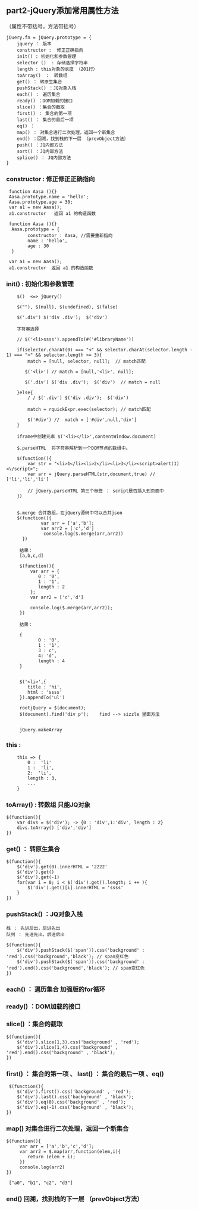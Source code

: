 ## part2-jQuery添加常用属性方法
（属性不带括号，方法带括号）

    jQuery.fn = jQuery.prototype = {        
        jquery ： 版本 
        constructor :  修正正确指向
        init() : 初始化和参数管理
        selector ()  : 存储选择字符串
        length : this对象的长度 （201行）
        toArray()  :  转数组
        get() ： 转原生集合
        pushStack() ：JQ对象入栈
        each() ： 遍历集合
        ready() ：DOM加载的接口
        slice() ：集合的截取
        first() ： 集合的第一项
        last() ： 集合的最后一项
        eq() ：
        map() ： 对集合进行二次处理，返回一个新集合
        end() ：回溯，找到栈的下一层 （prevObject方法）
        push() ：JQ内部方法
        sort() ：JQ内部方法
        splice() ： JQ内部方法 
    }

### constructor :  修正修正正确指向      
     function Aasa (){}      
     Aasa.prototype.name = 'hello';
     Aasa.prototype.age = 30;     
     var a1 = new Aasa();
     a1.constructor   返回 a1 的构造函数
     
     function Aasa (){} 
      Aasa.prototype = {
            constructor : Aasa, //需要重新指向
            name : 'hello',
            age : 30
      }
     
     var a1 = new Aasa();
     a1.constructor  返回 a1 的构造函数
     
     
### init() : 初始化和参数管理

        $()  <=> jQuery() 
        
        $(""), $(null), $(undefined), $(false)
        
        $('.div') $('div .div');  $('div')

        字符串选择
         
        // $('<li>ssss').appendTo(#('#libraryName'))
        
        if(selector.charAt(0) === "<" && selector.charAt(selector.length - 1) === ">" && selector.length >= 3){            
            match = [null, selector, null];  // match匹配
            
           $('<li>') // match = [null,'<li>', null];  
                      
           $('.div') $('div .div');  $('div')  // match = null

        }else{
            / / $('.div') $('div .div');  $('div') 
                        
            match = rquickExpr.exec(selector); // match匹配
            
            $('#div') //  match = ['#div',null,'div']
        }
   
        iframe中创建元素 $('<li></li>',contentWindow.document)
        
        $.parseHTML  将字符串解析到一个DOM节点的数组中。
        
        $(function(){
        	var str = "<li>1</li><li>2</li><li>3</li><script>alert(1)<\/script>";
        	var arr = jQuery.parseHTML(str,document,true) // ['li','li','li']
        
        	// jQuery.parseHTML 第三个标签 ： script是否插入到页面中  
    	})
    	
    	
    	$.merge 合并数组，在jQuery源码中可以合并json
    	$(function(){
            	 var arr = ['a','b'];
            	 var arr2 = ['c','d']
            	  console.log($.merge(arr,arr2))
          })
         
         结果：
         [a,b,c,d]
         
         $(function(){
        	 var arr = {
        	 	0 : '0',
        	 	1 : '1',
        	 	length : 2
        	 };
        	 var arr2 = ['c','d']
        	 
        	 console.log($.merge(arr,arr2));
         })
         
         结果： 
         
         {
        	 	0 : '0',
        	 	1 : '1',
        	 	3 : c',
        	 	4: 'd',
        	 	length : 4
    	 }
    	 
    	 
    	 $('<li>',{
    	 	title : 'hi',
    	 	html : 'ssss'
    	 }).appendTo('ul')
    	 
    	 rootjQuery = $(document);
    	 $(document).find('div p');    find --> sizzle 里面方法
    	 
    	 
    	 jQuery.makeArray
    	 
    	 
        	 
### this : 
        
        this => {
            0 :  'li'
            1 :  'li',
            2:  'li',
            length : 3,
            ...  
        }
        
### toArray()  :  转数组 只能JQ对象
    $(function(){
    	var divs = $('div'); -> {0 : 'div',1:'div', length : 2}
    	divs.toArray() ['div','div']
    })

 
### get() ： 转原生集合
    $(function(){ 
    	$('div').get(0).innerHTML = '2222'
    	$('div').get()
    	$('div').get(-1)
    	for(var i = 0; i < $('div').get().length; i ++ ){
    		$('div').get()[i].innerHTML = 'ssss'
    	}
    })

### pushStack() ：JQ对象入栈
    栈 ： 先进后出，后进先出
    队列 ： 先进先出。后进后出
    
    $(function(){ 
        $('div').pushStack($('span')).css('background' : 'red').css('background','black'); // span变红色
        $('div').pushStack($('span')).css('background' : 'red').end().css('background','black'); // span变红色
    })    
     
### each() ： 遍历集合 加强版的for循环
### ready() ：DOM加载的接口
### slice() ：集合的截取
    $(function(){ 
     	$('div').slice(1,3).css('background' , 'red');
     	$('div').slice(1,4).css('background' , 'red').end().css('background' , 'black');
    })

### first() ： 集合的第一项 、   last() ： 集合的最后一项 、eq()
     $(function(){ 
     	$('div').first().css('background' , 'red');
     	$('div').last().css('background' , 'black');
     	$('div').eq(0).css('background' , 'red');
     	$('div').eq(-1).css('background' , 'black');
    }) 
### map() 对集合进行二次处理，返回一个新集合
    $(function(){ 
     	 var arr = ['a','b','c','d'];
     	 var arr2 = $.map(arr,function(elem,i){
     	 	return (elem + i);
     	 })
     	 console.log(arr2)
    })
    
     ["a0", "b1", "c2", "d3"]

### end() 回溯，找到栈的下一层 （prevObject方法）

        

        
        
